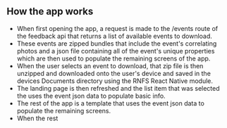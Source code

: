 ## How the app works
 - When first opening the app, a request is made to the /events route of the feedback api that returns a list of available events to download.
 - These events are zipped bundles that include the event's correlating photos and a json file containing all of the event's unique properties which are then used to populate the remaining screens of the app.
 - When the user selects an event to download, that zip file is then unzipped and downloaded onto the user's device and saved in the devices Documents directory using the RNFS React Native module.
 - The landing page is then refreshed and the list item that was selected the uses the event json data to populate basic info.
 - The rest of the app is a template that uses the event json data to populate the remaining screens.
 - When the rest
